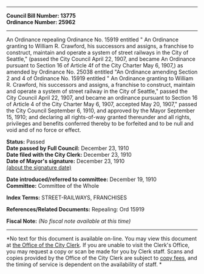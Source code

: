 * * * * *  
  
**Council Bill Number: [](#h0)[](#h2)13775**   
**Ordinance Number: 25962**  
  
* * * * *  
  
An Ordinance repealing Ordinance No. 15919 entitled " An Ordinance granting to William R. Crawford, his successors and assigns, a franchise to construct, maintain and operate a system of street railways in the City of Seattle," (passed the City Council April 22, 1907, and became An Ordinance pursuant to Section 16 of Article 4f of the City Charter May 6, 1907,) as amended by Ordinance No. 25038 entitled "An Ordinance amending Section 2 and 4 of Ordinance No. 15919 entitled " An Ordinance granting to William R. Crawford, his successors and assigns, a franchise to construct, maintain and operate a system of street railway in the City of Seattle," passed the City Council April 22, 1907, and became an ordinance pursuant to Section 16 of Article 4 of the City Charter May 6, 1907, accepted May 20, 1907," passed the City Council September 6, 1910, and approved by the Mayor September 15, 1910; and declaring all rights-of-way granted thereunder and all rights, privileges and benefits conferred thereby to be forfeited and to be null and void and of no force or effect.  
  
**Status:** Passed   
**Date passed by Full Council:** December 23, 1910   
**Date filed with the City Clerk:** December 23, 1910   
**Date of Mayor's signature:** December 23, 1910   
[(about the signature date)](/~public/approvaldate.htm)   
  
  
**Date introduced/referred to committee:** December 19, 1910   
**Committee:** Committee of the Whole   
  
**Index Terms:** STREET-RAILWAYS, FRANCHISES  
  
**References/Related Documents:** Repealing: Ord 15919  
  
**Fiscal Note:** *(No fiscal note available at this time)*  
  
* * * * *  
  
*No text for this document is available on-line. You may view this document at [the Office of the City Clerk](http://www.seattle.gov/leg/clerk/contactUs.htm). If you are unable to visit the Clerk's Office, you may request a copy or scan be made for you by Clerk staff. Scans and copies provided by the Office of the City Clerk are subject to [copy fees](http://clerk.seattle.gov/~public/clerkfees.htm), and the timing of service is dependent on the availability of staff. *  
  
  
